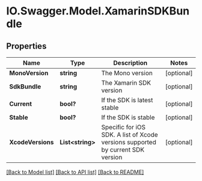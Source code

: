 # IO.Swagger.Model.XamarinSDKBundle
## Properties

Name | Type | Description | Notes
------------ | ------------- | ------------- | -------------
**MonoVersion** | **string** | The Mono version | [optional] 
**SdkBundle** | **string** | The Xamarin SDK version | [optional] 
**Current** | **bool?** | If the SDK is latest stable | [optional] 
**Stable** | **bool?** | If the SDK is stable | [optional] 
**XcodeVersions** | **List&lt;string&gt;** | Specific for iOS SDK. A list of Xcode versions supported by current SDK version | [optional] 

[[Back to Model list]](../README.md#documentation-for-models) [[Back to API list]](../README.md#documentation-for-api-endpoints) [[Back to README]](../README.md)


